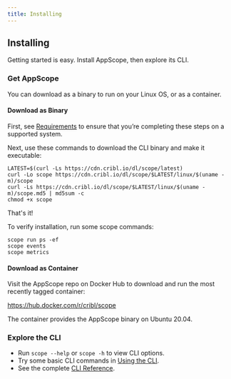 ```yaml
---
title: Installing
---
```


## Installing

Getting started is easy. Install AppScope, then explore its CLI.

### Get AppScope

You can download as a binary to run on your Linux OS, or as a container.

#### Download as Binary

First, see [Requirements](/docs/requirements) to ensure that you’re completing these steps on a supported system. 

Next, use these commands to download the CLI binary and make it executable:

```
LATEST=$(curl -Ls https://cdn.cribl.io/dl/scope/latest)
curl -Lo scope https://cdn.cribl.io/dl/scope/$LATEST/linux/$(uname -m)/scope
curl -Ls https://cdn.cribl.io/dl/scope/$LATEST/linux/$(uname -m)/scope.md5 | md5sum -c 
chmod +x scope
```

That's it!

To verify installation, run some scope commands:

```
scope run ps -ef
scope events
scope metrics
```

#### Download as Container

Visit the AppScope repo on Docker Hub to download and run the most recently tagged container:

https://hub.docker.com/r/cribl/scope

The container provides the AppScope binary on Ubuntu 20.04.

### Explore the CLI

- Run `scope --help` or `scope -h` to view CLI options.
- Try some basic CLI commands in [Using the CLI](/docs/quick-start-guide).
- See the complete [CLI Reference](/docs/cli-reference).
